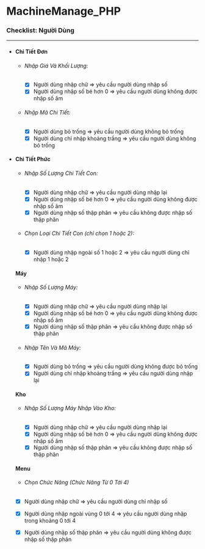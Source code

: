# MachineManage_PHP
### Checklist: Người Dùng
***

* #### Chi Tiết Đơn
  * ###### Nhập Giá Và Khối Lượng:
    - [x] Người dùng nhập chữ => yêu cầu người dùng nhập số
    - [x] Người dùng nhập số bé hơn 0 => yêu cầu người dùng không được nhập số âm
  * ###### Nhập Mã Chi Tiết:
    - [x] Người dùng bỏ trống => yêu cầu người dùng không bỏ trống
    - [x] Người dùng chỉ nhập khoảng trắng => yêu cầu người dùng không bỏ trống
* #### Chi Tiết Phức
  * ###### Nhập Số Lượng Chi Tiết Con:
    - [x] Người dùng nhập chữ => yêu cầu người dùng nhập lại 
    - [x] Người dùng nhập số bé hơn 0 => yêu cầu người dùng không được nhập số âm
    - [x] Người dùng nhập số thập phân => yêu cầu không được nhập số thập phân
  * ###### Chọn Loại Chi Tiết Con (chỉ chọn 1 hoặc 2):
    - [x] Người dùng nhập ngoài số 1 hoặc 2 => yêu cầu người dùng chỉ nhập 1 hoặc 2
  #### Máy 
  * ###### Nhập Số Lượng Máy:
    - [x] Người dùng nhập chữ => yêu cầu người dùng nhập lại 
    - [x] Người dùng nhập số bé hơn 0 => yêu cầu người dùng không được nhập số âm
    - [x] Người dùng nhập số thập phân => yêu cầu không được nhập số thập phân
  * ###### Nhập Tên Và Mã Máy:
    - [x] Người dùng bỏ trống => yêu cầu người dùng không được bỏ trống
    - [x] Người dùng chỉ nhập khoảng trắng => yêu cầu người dùng nhập lại
  #### Kho
  * ###### Nhập Số Lượng Máy Nhập Vào Kho:
    - [x] Người dùng nhập chữ => yêu cầu người dùng nhập lại 
    - [x] Người dùng nhập số bé hơn 0 => yêu cầu người dùng không được nhập số âm
    - [x] Người dùng nhập số thập phân => yêu cầu không được nhập số thập phân
   #### Menu
   * ###### Chọn Chức Năng (Chức Năng Từ 0 Tới 4)
    - [x] Người dùng nhập chữ => yêu cầu người dùng chỉ nhập số 
    - [x] Người dùng nhập ngoài vùng 0 tới 4 => yêu cầu người dùng nhập trong khoảng 0 tới 4
    - [x] Người dùng nhập số thập phân => yêu cầu người dùng không được nhập số thập phân

    